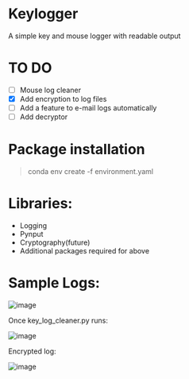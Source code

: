 # Keylogger
 A simple key and mouse logger with readable output
 
# TO DO
- [ ] Mouse log cleaner
- [X] Add encryption to log files
- [ ] Add a feature to e-mail logs automatically
- [ ] Add decryptor

# Package installation
> conda env create -f environment.yaml

# Libraries:
- Logging
- Pynput
- Cryptography(future)
- Additional packages required for above

# Sample Logs:

![image](https://user-images.githubusercontent.com/97388983/204330550-0b75726d-2b85-45f1-99d6-8f6d35f0674d.png)

Once key_log_cleaner.py runs:

![image](https://user-images.githubusercontent.com/97388983/204330623-562f90aa-0710-433b-908e-aebfffe29fde.png)

Encrypted log:

![image](https://user-images.githubusercontent.com/97388983/208181273-a60fcea3-ea7a-44ed-a36a-6e6f6d4b9ae0.png)
